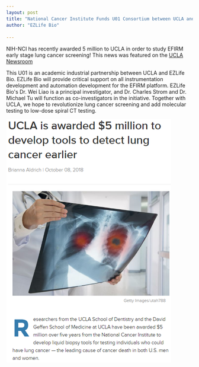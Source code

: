 ```yaml
---
layout: post
title: "National Cancer Institute Funds U01 Consortium between UCLA and EZLife Bio"
author: "EZLife Bio"

---
```



NIH-NCI has recently awarded 5 million to UCLA in order to study EFIRM early stage lung cancer screening! This news was featured on the [UCLA Newsroom](http://newsroom.ucla.edu/releases/ucla-awarded-5-million-to-develop-non-invasive-liquid-biopsy-tools-to-detect-lung-cancer-earlier-more-effectively)

This U01 is an academic industrial partnership between UCLA and EZLife Bio. EZLife Bio will provide critical support on all instrumentation development and automation development for the EFIRM platform. EZLife Bio's Dr. Wei Liao is a principal investigator, and Dr. Charles Strom and Dr. Michael Tu will function as co-investigators in the initiative. Together with UCLA, we hope to revolutionize lung cancer screening and add molecular testing to low-dose spiral CT testing.


  
![U01 Snapshot](/img/news/u01.png)

